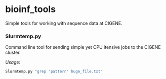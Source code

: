 bioinf_tools
============

Simple tools for working with sequence data at CIGENE.

### **Slurmtemp.py**
Command line tool for sending simple yet CPU itensive jobs to the CIGENE cluster.

*Usage*: 
```bash
Slurmtemp.py "grep 'pattern' huge_file.txt"
```
